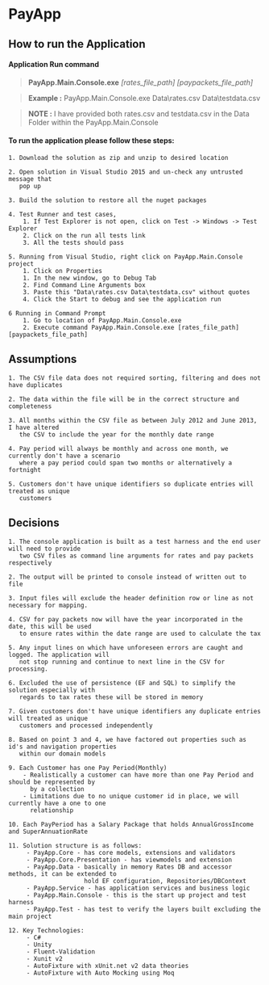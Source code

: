 # PayApp
## How to run the Application

#### Application Run command 
 
 > **PayApp.Main.Console.exe** *[rates_file_path]* *[paypackets_file_path]*
 
 > **Example :** PayApp.Main.Console.exe Data\rates.csv Data\testdata.csv
 
 > **NOTE :** I have provided both rates.csv and testdata.csv in the Data Folder 
		  within the PayApp.Main.Console

#### To run the application please follow these steps:

	1. Download the solution as zip and unzip to desired location
	
	2. Open solution in Visual Studio 2015 and un-check any untrusted message that 
	   pop up
	
	3. Build the solution to restore all the nuget packages  
	
	4. Test Runner and test cases, 
		1. If Test Explorer is not open, click on Test -> Windows -> Test Explorer
		2. Click on the run all tests link
		3. All the tests should pass
	
	5. Running from Visual Studio, right click on PayApp.Main.Console project 
		1. Click on Properties
		1. In the new window, go to Debug Tab
		2. Find Command Line Arguments box
		3. Paste this "Data\rates.csv Data\testdata.csv" without quotes
		4. Click the Start to debug and see the application run
	
	6 Running in Command Prompt 
		1. Go to location of PayApp.Main.Console.exe
		2. Execute command PayApp.Main.Console.exe [rates_file_path] [paypackets_file_path]

## Assumptions 
	1. The CSV file data does not required sorting, filtering and does not have duplicates
	
	2. The data within the file will be in the correct structure and completeness
	
	3. All months within the CSV file as between July 2012 and June 2013, I have altered 
	   the CSV to include the year for the monthly date range
	
	4. Pay period will always be monthly and across one month, we currently don't have a scenario 
	   where a pay period could span two months or alternatively a fortnight
	
	5. Customers don't have unique identifiers so duplicate entries will treated as unique 
	   customers
	
## Decisions

	1. The console application is built as a test harness and the end user will need to provide 
	   two CSV files as command line arguments for rates and pay packets respectively
	   
	2. The output will be printed to console instead of written out to file 
	   
	3. Input files will exclude the header definition row or line as not necessary for mapping.
	   
	4. CSV for pay packets now will have the year incorporated in the date, this will be used 
	   to ensure rates within the date range are used to calculate the tax 
	   
	5. Any input lines on which have unforeseen errors are caught and logged. The application will
	   not stop running and continue to next line in the CSV for processing.
	
	6. Excluded the use of persistence (EF and SQL) to simplify the solution especially with 
	   regards to tax rates these will be stored in memory
	
	7. Given customers don't have unique identifiers any duplicate entries will treated as unique 
	   customers and processed independently
	
	8. Based on point 3 and 4, we have factored out properties such as id's and navigation properties
	   within our domain models 
	
	9. Each Customer has one Pay Period(Monthly)
		- Realistically a customer can have more than one Pay Period and should be represented by
		  by a collection
		- Limitations due to no unique customer id in place, we will currently have a one to one 
		  relationship
	
	10. Each PayPeriod has a Salary Package that holds AnnualGrossIncome and SuperAnnuationRate
	
	11.	Solution structure is as follows:
		 - PayApp.Core - has core models, extensions and validators
		 - PayApp.Core.Presentation - has viewmodels and extension 
		 - PayApp.Data - basically in memory Rates DB and accessor methods, it can be extended to 
						 hold EF configuration, Repositories/DBContext
		 - PayApp.Service - has application services and business logic
		 - PayApp.Main.Console - this is the start up project and test harness
		 - PayApp.Test - has test to verify the layers built excluding the main project
	
	12. Key Technologies:
		 - C#
		 - Unity
		 - Fluent-Validation
		 - Xunit v2
		 - AutoFixture with xUnit.net v2 data theories
		 - AutoFixture with Auto Mocking using Moq
		 